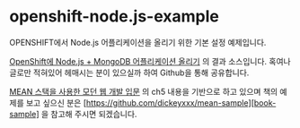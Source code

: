 # openshift-node.js-example
OPENSHIFT에서 Node.js 어플리케이션을 올리기 위한 기본 설정 예제입니다.

[OpenShift에 Node.js + MongoDB 어플리케이션 올리기][post3] 의 결과 소스입니다. 
혹여나 글로만 적혀있어 헤매시는 분이 있으실까 하여 Github을 통해 공유합니다.

[MEAN 스택을 사용한 모던 웹 개발 입문][book] 의 ch5 내용을 기반으로 하고 있으며
책의 예제를 보고 싶으신 분은 [https://github.com/dickeyxxx/mean-sample][book-sample] 을 참고해 주시면 되겠습니다.

[post3]: http://chooco13.github.io/blog/2016/03/04/OpenShift%EC%97%90-Node.js-+-MongoDB-%EC%96%B4%ED%94%8C%EB%A6%AC%EC%BC%80%EC%9D%B4%EC%85%98-%EC%98%AC%EB%A6%AC%EA%B8%B0.html
[book]: http://book.naver.com/bookdb/book_detail.nhn?bid=8779083
[book-sample]: https://github.com/dickeyxxx/mean-sample
